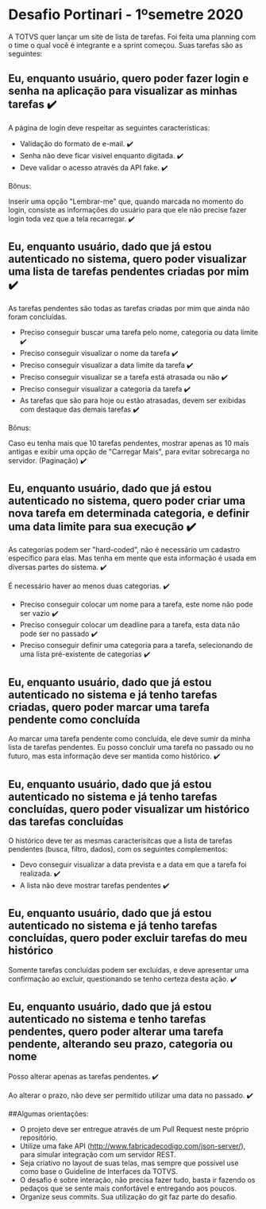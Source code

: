 # Desafio Portinari - 1ºsemetre 2020

A TOTVS quer lançar um site de lista de tarefas. Foi feita uma planning com o time o qual você é integrante e a sprint começou. Suas tarefas são as seguintes:

## Eu, enquanto usuário, quero poder fazer login e senha na aplicação para visualizar as minhas tarefas :heavy_check_mark:

A página de login deve respeitar as seguintes características:

* Validação do formato de e-mail. :heavy_check_mark:
* Senha não deve ficar visível enquanto digitada. :heavy_check_mark:
* Deve validar o acesso através da API fake. :heavy_check_mark:

Bônus:

Inserir uma opção "Lembrar-me" que, quando marcada no momento do login, consiste as informações do usuário para que ele não precise fazer login toda vez que a tela recarregar. :heavy_check_mark:

## Eu, enquanto usuário, dado que já estou autenticado no sistema, quero poder visualizar uma lista de tarefas pendentes criadas por mim :heavy_check_mark:

As tarefas pendentes são todas as tarefas criadas por mim que ainda não foram concluídas.

* Preciso conseguir buscar uma tarefa pelo nome, categoria ou data limite :heavy_check_mark:
* Preciso conseguir visualizar o nome da tarefa :heavy_check_mark:
* Preciso conseguir visualizar a data limite da tarefa :heavy_check_mark:
* Preciso conseguir visualizar se a tarefa está atrasada ou não :heavy_check_mark:
* Preciso conseguir visualizar a categoria da tarefa :heavy_check_mark:
* As tarefas que são para hoje ou estão atrasadas, devem ser exibidas com destaque das demais tarefas :heavy_check_mark:

Bônus:

Caso eu tenha mais que 10 tarefas pendentes, mostrar apenas as 10 mais antigas e exibir uma opção de "Carregar Mais", para evitar sobrecarga no servidor. (Paginação) :heavy_check_mark:

## Eu, enquanto usuário, dado que já estou autenticado no sistema, quero poder criar uma nova tarefa em determinada categoria, e definir uma data limite para sua execução :heavy_check_mark:

As categorias podem ser "hard-coded", não é necessário um cadastro específico para elas. Mas tenha em mente que esta informação é usada em diversas partes do sistema. :heavy_check_mark:

É necessário haver ao menos duas categorias. :heavy_check_mark:

* Preciso conseguir colocar um nome para a tarefa, este nome não pode ser vazio :heavy_check_mark:
* Preciso conseguir colocar um deadline para a tarefa, esta data não pode ser no passado :heavy_check_mark:
* Preciso conseguir definir uma categoria para a tarefa, selecionando de uma lista pré-existente de categorias :heavy_check_mark:

## Eu, enquanto usuário, dado que já estou autenticado no sistema e já tenho tarefas criadas, quero poder marcar uma tarefa pendente como concluída

Ao marcar uma tarefa pendente como concluída, ele deve sumir da minha lista de tarefas pendentes. Eu posso concluir uma tarefa no passado ou no futuro, mas esta informação deve ser mantida como histórico. :heavy_check_mark:

## Eu, enquanto usuário, dado que já estou autenticado no sistema e já tenho tarefas concluídas, quero poder visualizar um histórico das tarefas concluídas

O histórico deve ter as mesmas caracterísitcas que a lista de tarefas pendentes (busca, filtro, dados), com os seguintes complementos:

* Devo conseguir visualizar a data prevista e a data em que a tarefa foi realizada. :heavy_check_mark:
* A lista não deve mostrar tarefas pendentes :heavy_check_mark:

## Eu, enquanto usuário, dado que já estou autenticado no sistema e já tenho tarefas concluídas, quero poder excluir tarefas do meu histórico

Somente tarefas concluídas podem ser excluídas, e deve apresentar uma confirmação ao excluir, questionando se tenho certeza desta ação. :heavy_check_mark:

## Eu, enquanto usuário, dado que já estou autenticado no sistema e tenho tarefas pendentes, quero poder alterar uma tarefa pendente, alterando seu prazo, categoria ou nome

Posso alterar apenas as tarefas pendentes. :heavy_check_mark:

Ao alterar o prazo, não deve ser permitido utilizar uma data no passado. :heavy_check_mark:



##Algumas orientações:

* O projeto deve ser entregue através de um Pull Request neste próprio repositório.
* Utilize uma fake API (http://www.fabricadecodigo.com/json-server/), para simular integração com um servidor REST.
* Seja criativo no layout de suas telas, mas sempre que possível use como base o Guideline de Interfaces da TOTVS.
* O desafio é sobre interação, não precisa fazer tudo, basta ir fazendo os pedaços que se sente mais confortável e entregando aos poucos.
* Organize seus commits. Sua utilização do git faz parte do desafio.